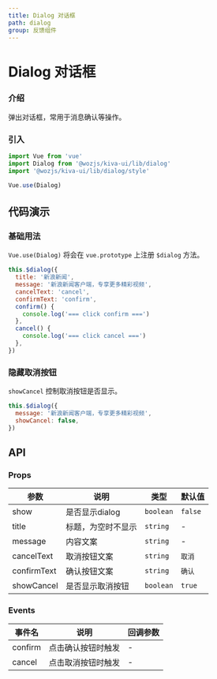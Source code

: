 ```yaml
---
title: Dialog 对话框
path: dialog
group: 反馈组件
---
```


# Dialog 对话框

### 介绍

弹出对话框，常用于消息确认等操作。

### 引入

```js
import Vue from 'vue'
import Dialog from '@wozjs/kiva-ui/lib/dialog'
import '@wozjs/kiva-ui/lib/dialog/style'

Vue.use(Dialog)
```

## 代码演示

### 基础用法

`Vue.use(Dialog)` 将会在 `vue.prototype` 上注册 `$dialog` 方法。

```js
this.$dialog({
  title: '新浪新闻',
  message: '新浪新闻客户端，专享更多精彩视频',
  cancelText: 'cancel',
  confirmText: 'confirm',
  confirm() {
    console.log('=== click confirm ===')
  },
  cancel() {
    console.log('=== click cancel ===')
  },
})
```

### 隐藏取消按钮

`showCancel` 控制取消按钮是否显示。

```js
this.$dialog({
  message: '新浪新闻客户端，专享更多精彩视频',
  showCancel: false,
})
```

## API

### Props

|参数|说明|类型|默认值|
|----|---|----|-----|
|show|是否显示dialog|`boolean`|`false`|
|title|标题，为空时不显示|`string`|-|
|message|内容文案|`string`|-|
|cancelText|取消按钮文案|`string`|`取消`|
|confirmText|确认按钮文案|`string`|`确认`|
|showCancel|是否显示取消按钮|`boolean`|`true`|

### Events

|事件名|说明|回调参数|
| ---- |---|-------|
| confirm |点击确认按钮时触发|-|
|cancel|点击取消按钮时触发|-|
